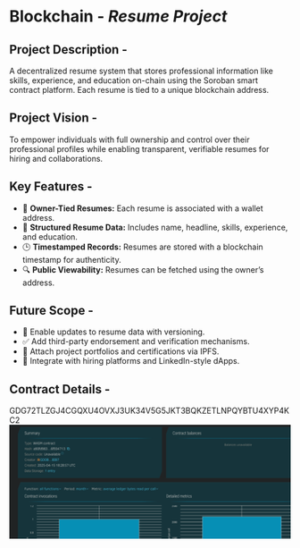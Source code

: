 # Blockchain - *Resume Project*

## Project Description -
A decentralized resume system that stores professional information like skills, experience, and education on-chain using the Soroban smart contract platform. Each resume is tied to a unique blockchain address.

## Project Vision -
To empower individuals with full ownership and control over their professional profiles while enabling transparent, verifiable resumes for hiring and collaborations.

## Key Features -
- 👤 **Owner-Tied Resumes:** Each resume is associated with a wallet address.
- 📜 **Structured Resume Data:** Includes name, headline, skills, experience, and education.
- 🕒 **Timestamped Records:** Resumes are stored with a blockchain timestamp for authenticity.
- 🔍 **Public Viewability:** Resumes can be fetched using the owner’s address.

## Future Scope -
- 📝 Enable updates to resume data with versioning.
- ✅ Add third-party endorsement and verification mechanisms.
- 📎 Attach project portfolios and certifications via IPFS.
- 🧩 Integrate with hiring platforms and LinkedIn-style dApps.

## Contract Details - 
GDG72TLZGJ4CGQXU4OVXJ3UK34V5G5JKT3BQKZETLNPQYBTU4XYP4KC2
![alt text](image.png)
